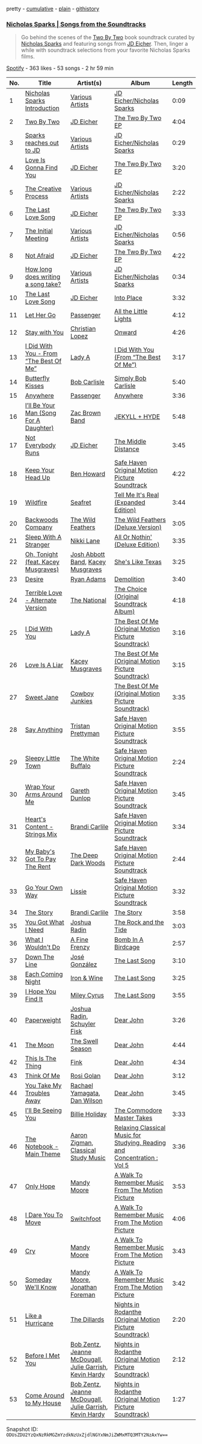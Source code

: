 pretty - [cumulative](/playlists/cumulative/1scnlLVq91NGtsA9sh0hfw.md) - [plain](/playlists/plain/1scnlLVq91NGtsA9sh0hfw) - [githistory](https://github.githistory.xyz/mackorone/spotify-playlist-archive/blob/main/playlists/plain/1scnlLVq91NGtsA9sh0hfw)

### [Nicholas Sparks \| Songs from the Soundtracks](https://open.spotify.com/playlist/1scnlLVq91NGtsA9sh0hfw)

> Go behind the scenes of the <a href="http://www.twobytwomusic.com">Two By Two</a> book soundtrack curated by <a href="spotify:user:nicholassparksofficial">Nicholas Sparks</a> and featuring songs from <a href="spotify:artist:410MPX0LjYx4PFgIJsBbPT">JD Eicher</a>\. Then, linger a while with soundtrack selections from your favorite Nicholas Sparks films.

[Spotify](https://open.spotify.com/user/spotify) - 363 likes - 53 songs - 2 hr 59 min

| No. | Title | Artist(s) | Album | Length |
|---|---|---|---|---|
| 1 | [Nicholas Sparks Introduction](https://open.spotify.com/track/47ugCLTk9gxAjV0gMcuVjv) | [Various Artists](https://open.spotify.com/artist/0LyfQWJT6nXafLPZqxe9Of) | [JD Eicher/Nicholas Sparks](https://open.spotify.com/album/00YgtA9RiirNQN1WXT8DcU) | 0:09 |
| 2 | [Two By Two](https://open.spotify.com/track/0AlpTXa6gsE8RnqKv8sofP) | [JD Eicher](https://open.spotify.com/artist/410MPX0LjYx4PFgIJsBbPT) | [The Two By Two EP](https://open.spotify.com/album/2PZkXq2DSpos86wDeo8Ryt) | 4:04 |
| 3 | [Sparks reaches out to JD](https://open.spotify.com/track/0ovvdxdXgA1liaoO6HqzqH) | [Various Artists](https://open.spotify.com/artist/0LyfQWJT6nXafLPZqxe9Of) | [JD Eicher/Nicholas Sparks](https://open.spotify.com/album/00YgtA9RiirNQN1WXT8DcU) | 0:29 |
| 4 | [Love Is Gonna Find You](https://open.spotify.com/track/60E1rDrHzNuFrXoIcwkDRL) | [JD Eicher](https://open.spotify.com/artist/410MPX0LjYx4PFgIJsBbPT) | [The Two By Two EP](https://open.spotify.com/album/2PZkXq2DSpos86wDeo8Ryt) | 3:20 |
| 5 | [The Creative Process](https://open.spotify.com/track/2DD2pHlM7YhSf63FkjZNjC) | [Various Artists](https://open.spotify.com/artist/0LyfQWJT6nXafLPZqxe9Of) | [JD Eicher/Nicholas Sparks](https://open.spotify.com/album/00YgtA9RiirNQN1WXT8DcU) | 2:22 |
| 6 | [The Last Love Song](https://open.spotify.com/track/00H0OITPdGkJvDERkOb11s) | [JD Eicher](https://open.spotify.com/artist/410MPX0LjYx4PFgIJsBbPT) | [The Two By Two EP](https://open.spotify.com/album/2PZkXq2DSpos86wDeo8Ryt) | 3:33 |
| 7 | [The Initial Meeting](https://open.spotify.com/track/7qQ77NXf54uOmjkGOgXjpY) | [Various Artists](https://open.spotify.com/artist/0LyfQWJT6nXafLPZqxe9Of) | [JD Eicher/Nicholas Sparks](https://open.spotify.com/album/00YgtA9RiirNQN1WXT8DcU) | 0:56 |
| 8 | [Not Afraid](https://open.spotify.com/track/3o6L6Bo8IlYRZQDnChQbiO) | [JD Eicher](https://open.spotify.com/artist/410MPX0LjYx4PFgIJsBbPT) | [The Two By Two EP](https://open.spotify.com/album/2PZkXq2DSpos86wDeo8Ryt) | 4:22 |
| 9 | [How long does writing a song take?](https://open.spotify.com/track/3iynFJXBY7nkstKQ6M30oa) | [Various Artists](https://open.spotify.com/artist/0LyfQWJT6nXafLPZqxe9Of) | [JD Eicher/Nicholas Sparks](https://open.spotify.com/album/00YgtA9RiirNQN1WXT8DcU) | 0:34 |
| 10 | [The Last Love Song](https://open.spotify.com/track/2UYyRfpX1KZzkCenyejmPJ) | [JD Eicher](https://open.spotify.com/artist/410MPX0LjYx4PFgIJsBbPT) | [Into Place](https://open.spotify.com/album/1ynXPciQzmP7S7xHoXFwRk) | 3:32 |
| 11 | [Let Her Go](https://open.spotify.com/track/6GmUVqe73u5YRfUUynZK6I) | [Passenger](https://open.spotify.com/artist/0gadJ2b9A4SKsB1RFkBb66) | [All the Little Lights](https://open.spotify.com/album/2sRnJq6dfXdqhIflBk0ve1) | 4:12 |
| 12 | [Stay with You](https://open.spotify.com/track/6TEzNs4e52oaIX471TIOH7) | [Christian Lopez](https://open.spotify.com/artist/1KiDbdT8AHOwmlA0LwhpQc) | [Onward](https://open.spotify.com/album/5ZkIPjTBqLRk8Ey4QKA8R2) | 4:26 |
| 13 | [I Did With You \- From “The Best Of Me”](https://open.spotify.com/track/6X5qW6WXKAE5rTY774ZZc7) | [Lady A](https://open.spotify.com/artist/32WkQRZEVKSzVAAYqukAEA) | [I Did With You \(From “The Best Of Me”\)](https://open.spotify.com/album/7Ex6qD5R9fdjcK9G06C9ds) | 3:17 |
| 14 | [Butterfly Kisses](https://open.spotify.com/track/1mwCSKK0YRDsgnj2VwyZSU) | [Bob Carlisle](https://open.spotify.com/artist/4PJHDzdFoQcklrWU18QdsU) | [Simply Bob Carlisle](https://open.spotify.com/album/164ZlumFzgmF1ahd7gzyDn) | 5:40 |
| 15 | [Anywhere](https://open.spotify.com/track/1zxZ8lz2mJspMvRrEd9sWT) | [Passenger](https://open.spotify.com/artist/0gadJ2b9A4SKsB1RFkBb66) | [Anywhere](https://open.spotify.com/album/7sQOtKcwp36OEtA14XhoRS) | 3:36 |
| 16 | [I’ll Be Your Man \(Song For A Daughter\)](https://open.spotify.com/track/2lmLsVcc7AadGTL2P7Lzqg) | [Zac Brown Band](https://open.spotify.com/artist/6yJCxee7QumYr820xdIsjo) | [JEKYLL + HYDE](https://open.spotify.com/album/1xy141zMRluP7YaE94IawT) | 5:48 |
| 17 | [Not Everybody Runs](https://open.spotify.com/track/57cm5hZBKtdIh4rBo4IFYb) | [JD Eicher](https://open.spotify.com/artist/410MPX0LjYx4PFgIJsBbPT) | [The Middle Distance](https://open.spotify.com/album/7Bl6xAUsQ7KFgCFimT0X9W) | 3:45 |
| 18 | [Keep Your Head Up](https://open.spotify.com/track/1em9n2iRJN3g4sc1314V2W) | [Ben Howard](https://open.spotify.com/artist/5schNIzWdI9gJ1QRK8SBnc) | [Safe Haven Original Motion Picture Soundtrack](https://open.spotify.com/album/6p7BYuiDnvViobTe62L3bC) | 4:22 |
| 19 | [Wildfire](https://open.spotify.com/track/2Ro9FLIVhPwIQopSr48oJT) | [Seafret](https://open.spotify.com/artist/4Ly0KABsxlx4fNj63zJTrF) | [Tell Me It's Real \(Expanded Edition\)](https://open.spotify.com/album/4m8XN9CKqve1ExYBnNu5kt) | 3:44 |
| 20 | [Backwoods Company](https://open.spotify.com/track/0FYGaO0LCfR3qUfeaZi9Ir) | [The Wild Feathers](https://open.spotify.com/artist/5YENCIQVzziCFdoVWc26Bn) | [The Wild Feathers \(Deluxe Version\)](https://open.spotify.com/album/2CJCzXS33sf7jcDNCNDRUv) | 3:05 |
| 21 | [Sleep With A Stranger](https://open.spotify.com/track/390WJIpo1Nkgr0XR90FaeK) | [Nikki Lane](https://open.spotify.com/artist/2kWeFaiHBskk8oqky3KHcR) | [All Or Nothin' \(Deluxe Edition\)](https://open.spotify.com/album/0MtDML13BxeSu5oeI1VCzQ) | 3:35 |
| 22 | [Oh, Tonight \(feat\. Kacey Musgraves\)](https://open.spotify.com/track/6NreJ5TxBX0TSc0XIobybM) | [Josh Abbott Band](https://open.spotify.com/artist/2EJ5MRZCzpHSSNNEpTx9Kb), [Kacey Musgraves](https://open.spotify.com/artist/70kkdajctXSbqSMJbQO424) | [She's Like Texas](https://open.spotify.com/album/5qoqg5kafreV6qwCwUVSVl) | 3:25 |
| 23 | [Desire](https://open.spotify.com/track/2cSReP67LziR3PeYQ8Ehm2) | [Ryan Adams](https://open.spotify.com/artist/2qc41rNTtdLK0tV3mJn2Pm) | [Demolition](https://open.spotify.com/album/748GLnbrpsibJyQ5HvxV8q) | 3:40 |
| 24 | [Terrible Love \- Alternate Version](https://open.spotify.com/track/4WnrISPc8D8R9bFzb8jO7k) | [The National](https://open.spotify.com/artist/2cCUtGK9sDU2EoElnk0GNB) | [The Choice \(Original Soundtrack Album\)](https://open.spotify.com/album/32RhSvK7ERKo16s4kHWJHQ) | 4:18 |
| 25 | [I Did With You](https://open.spotify.com/track/5QxxDIviHoTJ9qHpaf0wMM) | [Lady A](https://open.spotify.com/artist/32WkQRZEVKSzVAAYqukAEA) | [The Best Of Me \(Original Motion Picture Soundtrack\)](https://open.spotify.com/album/7HeQDO9ZFTTGxklzkRRdT2) | 3:16 |
| 26 | [Love Is A Liar](https://open.spotify.com/track/2NCG3KG69f0yyeT59hZzvw) | [Kacey Musgraves](https://open.spotify.com/artist/70kkdajctXSbqSMJbQO424) | [The Best Of Me \(Original Motion Picture Soundtrack\)](https://open.spotify.com/album/7HeQDO9ZFTTGxklzkRRdT2) | 3:15 |
| 27 | [Sweet Jane](https://open.spotify.com/track/0afIwKfHwq2kF099SpjWi4) | [Cowboy Junkies](https://open.spotify.com/artist/3CYSRCHfilgR8DSbkCMp5j) | [The Best Of Me \(Original Motion Picture Soundtrack\)](https://open.spotify.com/album/7HeQDO9ZFTTGxklzkRRdT2) | 3:35 |
| 28 | [Say Anything](https://open.spotify.com/track/5OWKleRAnPdSRi7SudnD70) | [Tristan Prettyman](https://open.spotify.com/artist/49RRjdOtssOA73G9NnVeUM) | [Safe Haven Original Motion Picture Soundtrack](https://open.spotify.com/album/6p7BYuiDnvViobTe62L3bC) | 3:55 |
| 29 | [Sleepy Little Town](https://open.spotify.com/track/4DJCyFrDJdEskjdaLovNYQ) | [The White Buffalo](https://open.spotify.com/artist/3ohcHMuUq1717s8AH17hfT) | [Safe Haven Original Motion Picture Soundtrack](https://open.spotify.com/album/6p7BYuiDnvViobTe62L3bC) | 2:24 |
| 30 | [Wrap Your Arms Around Me](https://open.spotify.com/track/1lrpikywi5IruQK3R7vSwj) | [Gareth Dunlop](https://open.spotify.com/artist/20wLNsNYfXIbH8QPdqS4dz) | [Safe Haven Original Motion Picture Soundtrack](https://open.spotify.com/album/6p7BYuiDnvViobTe62L3bC) | 3:45 |
| 31 | [Heart's Content \- Strings Mix](https://open.spotify.com/track/0h7zQbN5rJ8lrh24EBjYmj) | [Brandi Carlile](https://open.spotify.com/artist/2sG4zTOLvjKG1PSoOyf5Ej) | [Safe Haven Original Motion Picture Soundtrack](https://open.spotify.com/album/6p7BYuiDnvViobTe62L3bC) | 3:34 |
| 32 | [My Baby's Got To Pay The Rent](https://open.spotify.com/track/6VYECMPotcddbiAeY5EtxH) | [The Deep Dark Woods](https://open.spotify.com/artist/4ug92W02N1YsgX0t5wuXSl) | [Safe Haven Original Motion Picture Soundtrack](https://open.spotify.com/album/6p7BYuiDnvViobTe62L3bC) | 2:44 |
| 33 | [Go Your Own Way](https://open.spotify.com/track/7pUuYU19d0lep9WxNA9P9s) | [Lissie](https://open.spotify.com/artist/3j4FHbC5zwmYGJ7r0ZgaMt) | [Safe Haven Original Motion Picture Soundtrack](https://open.spotify.com/album/6p7BYuiDnvViobTe62L3bC) | 3:32 |
| 34 | [The Story](https://open.spotify.com/track/0EKBV6GybPtALXUgWqWrym) | [Brandi Carlile](https://open.spotify.com/artist/2sG4zTOLvjKG1PSoOyf5Ej) | [The Story](https://open.spotify.com/album/23XH8Ej694esQAb3IYu00h) | 3:58 |
| 35 | [You Got What I Need](https://open.spotify.com/track/2kvZ0brPyPNiczgVvevVrq) | [Joshua Radin](https://open.spotify.com/artist/7omzannyG2lfDqP5xyZo34) | [The Rock and the Tide](https://open.spotify.com/album/5rwSovy0OwgU8ahxN5gwjM) | 3:03 |
| 36 | [What I Wouldn't Do](https://open.spotify.com/track/54qVDnyXbaYeXSjF8cxFLs) | [A Fine Frenzy](https://open.spotify.com/artist/5dTYaRzOn4rXGBLH052EeQ) | [Bomb In A Birdcage](https://open.spotify.com/album/07IV5RxLvAUeZbcPm4zOzn) | 2:57 |
| 37 | [Down The Line](https://open.spotify.com/track/4an3xh5lEsvvMbt1c8k0hi) | [José González](https://open.spotify.com/artist/6xrCU6zdcSTsG2hLrojpmI) | [The Last Song](https://open.spotify.com/album/4LxtqUEjjoA3LvGEnyc7JN) | 3:10 |
| 38 | [Each Coming Night](https://open.spotify.com/track/7Asx7oja1mCSek4Vo3CyVZ) | [Iron & Wine](https://open.spotify.com/artist/4M5nCE77Qaxayuhp3fVn4V) | [The Last Song](https://open.spotify.com/album/4LxtqUEjjoA3LvGEnyc7JN) | 3:25 |
| 39 | [I Hope You Find It](https://open.spotify.com/track/0xtatwcsyhPEiDXM1wYcg3) | [Miley Cyrus](https://open.spotify.com/artist/5YGY8feqx7naU7z4HrwZM6) | [The Last Song](https://open.spotify.com/album/4LxtqUEjjoA3LvGEnyc7JN) | 3:55 |
| 40 | [Paperweight](https://open.spotify.com/track/4JwDpwy5QeYNGkQalyKeee) | [Joshua Radin](https://open.spotify.com/artist/7omzannyG2lfDqP5xyZo34), [Schuyler Fisk](https://open.spotify.com/artist/7ubT2ee6sI6kBijDMuAOxV) | [Dear John](https://open.spotify.com/album/1VHwZkuhZXlsOZsvCjoEB3) | 3:26 |
| 41 | [The Moon](https://open.spotify.com/track/7aoGQIRZZUlO5oivx4iDC1) | [The Swell Season](https://open.spotify.com/artist/2buJppisWV2GWWBWgkK074) | [Dear John](https://open.spotify.com/album/1VHwZkuhZXlsOZsvCjoEB3) | 4:44 |
| 42 | [This Is The Thing](https://open.spotify.com/track/2KfFebhcQlYGY1flxuq0Ru) | [Fink](https://open.spotify.com/artist/2t9yJDJIEtvPmr2iRIdqBf) | [Dear John](https://open.spotify.com/album/1VHwZkuhZXlsOZsvCjoEB3) | 4:34 |
| 43 | [Think Of Me](https://open.spotify.com/track/2WU5Vmqr7W4HpWB4rIN6LT) | [Rosi Golan](https://open.spotify.com/artist/1eggYygEtBl6TJv5CtkYn7) | [Dear John](https://open.spotify.com/album/1VHwZkuhZXlsOZsvCjoEB3) | 3:12 |
| 44 | [You Take My Troubles Away](https://open.spotify.com/track/0rcjkLx4X0sOB4uXfYEa9Y) | [Rachael Yamagata](https://open.spotify.com/artist/7w0qj2HiAPIeUcoPogvOZ6), [Dan Wilson](https://open.spotify.com/artist/045EiHd7X7cCjlamF0LV2M) | [Dear John](https://open.spotify.com/album/1VHwZkuhZXlsOZsvCjoEB3) | 3:45 |
| 45 | [I'll Be Seeing You](https://open.spotify.com/track/1DaFA54AzvrXdf8FMeaBM7) | [Billie Holiday](https://open.spotify.com/artist/1YzCsTRb22dQkh9lghPIrp) | [The Commodore Master Takes](https://open.spotify.com/album/2yly1g7TZkKTT4xeZYPs05) | 3:33 |
| 46 | [The Notebook \- Main Theme](https://open.spotify.com/track/27rsIfSRXhhyPvCUhEh9wQ) | [Aaron Zigman](https://open.spotify.com/artist/74M3iphMpn1MA2YUe2Iigb), [Classical Study Music](https://open.spotify.com/artist/0Gw30FmjnPfqEh75ACEjyh) | [Relaxing Classical Music for Studying, Reading and Concentration : Vol 5](https://open.spotify.com/album/6HMpMpJIQGssnVuqRke5J8) | 3:36 |
| 47 | [Only Hope](https://open.spotify.com/track/3XpgLBx3TGuDIFV5gUaR0w) | [Mandy Moore](https://open.spotify.com/artist/2LJxr7Pt3JnP60eLxwbDOu) | [A Walk To Remember Music From The Motion Picture](https://open.spotify.com/album/0hdH7DpYGnTWmwV2UhYbKa) | 3:53 |
| 48 | [I Dare You To Move](https://open.spotify.com/track/0BNmwgF60iy0SfxgkDJvPW) | [Switchfoot](https://open.spotify.com/artist/6S58b0fr8TkWrEHOH4tRVu) | [A Walk To Remember Music From The Motion Picture](https://open.spotify.com/album/0hdH7DpYGnTWmwV2UhYbKa) | 4:06 |
| 49 | [Cry](https://open.spotify.com/track/1L3HwcCbgJ6lJEX11uibIJ) | [Mandy Moore](https://open.spotify.com/artist/2LJxr7Pt3JnP60eLxwbDOu) | [A Walk To Remember Music From The Motion Picture](https://open.spotify.com/album/0hdH7DpYGnTWmwV2UhYbKa) | 3:43 |
| 50 | [Someday We'll Know](https://open.spotify.com/track/7rnVqrry9xf1BbQiJXCJU6) | [Mandy Moore](https://open.spotify.com/artist/2LJxr7Pt3JnP60eLxwbDOu), [Jonathan Foreman](https://open.spotify.com/artist/6BLJql6geiZkdKrM4xnTWa) | [A Walk To Remember Music From The Motion Picture](https://open.spotify.com/album/0hdH7DpYGnTWmwV2UhYbKa) | 3:42 |
| 51 | [Like a Hurricane](https://open.spotify.com/track/3GINlsdzot7SSshe9q8St1) | [The Dillards](https://open.spotify.com/artist/3WAkTbMThUvVRq5keECFtS) | [Nights in Rodanthe \(Original Motion Picture Soundtrack\)](https://open.spotify.com/album/3wS3606tX9rI8GfE5Ztrig) | 2:20 |
| 52 | [Before I Met You](https://open.spotify.com/track/6YVVjHlhwIOFHyDPkxZe5g) | [Bob Zentz](https://open.spotify.com/artist/0h5ym9DrDc0kZN1ZI0u7fE), [Jeanne McDougall](https://open.spotify.com/artist/3iF365rKn6OYreZL7CO0nR), [Julie Garrish](https://open.spotify.com/artist/1ALiwF9ksfTzxb5qs4PabA), [Kevin Hardy](https://open.spotify.com/artist/55UKZDPYQSPq05fohIP7gP) | [Nights in Rodanthe \(Original Motion Picture Soundtrack\)](https://open.spotify.com/album/3wS3606tX9rI8GfE5Ztrig) | 2:12 |
| 53 | [Come Around to My House](https://open.spotify.com/track/2R5AhUKmRL4oimf7HWEdbu) | [Bob Zentz](https://open.spotify.com/artist/0h5ym9DrDc0kZN1ZI0u7fE), [Jeanne McDougall](https://open.spotify.com/artist/3iF365rKn6OYreZL7CO0nR), [Julie Garrish](https://open.spotify.com/artist/1ALiwF9ksfTzxb5qs4PabA), [Kevin Hardy](https://open.spotify.com/artist/55UKZDPYQSPq05fohIP7gP) | [Nights in Rodanthe \(Original Motion Picture Soundtrack\)](https://open.spotify.com/album/3wS3606tX9rI8GfE5Ztrig) | 1:27 |

Snapshot ID: `ODUsZDU2YzQxNzRkMGZmYzdkNzUxZjdlNGYxNmJiZWMxMTQ3MTY2NzAxYw==`
